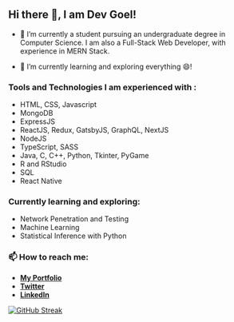 ## Hi there 👋, I am Dev Goel!

- 🔭 I’m currently a student pursuing an undergraduate degree in Computer Science. I am also a Full-Stack Web Developer, with experience in MERN Stack.

- 🌱 I’m currently learning and exploring everything 😄!

### Tools and Technologies I am experienced with : 

* HTML, CSS, Javascript
* MongoDB
* ExpressJS
* ReactJS, Redux, GatsbyJS, GraphQL, NextJS
* NodeJS
* TypeScript, SASS
* Java, C, C++, Python, Tkinter, PyGame
* R and RStudio
* SQL
* React Native

### Currently learning and exploring:

* Network Penetration and Testing
* Machine Learning
* Statistical Inference with Python

### 📫 How to reach me: 

* [**My Portfolio**](https://dev-goel.netlify.app/)
* [**Twitter**](https://twitter.com/goeldev01)
* [**LinkedIn**](https://www.linkedin.com/in/dev-goel-833a25197/)

[![GitHub Streak](https://github-readme-streak-stats.herokuapp.com?user=devgoel186&theme=monokai&hide_border=true)](https://git.io/streak-stats)
